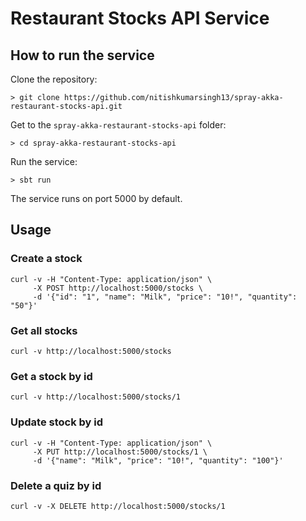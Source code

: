 # Restaurant Stocks API Service

## How to run the service
Clone the repository:
```
> git clone https://github.com/nitishkumarsingh13/spray-akka-restaurant-stocks-api.git
```

Get to the `spray-akka-restaurant-stocks-api` folder:
```
> cd spray-akka-restaurant-stocks-api
```

Run the service:
```
> sbt run
```

The service runs on port 5000 by default.

## Usage

### Create a stock
```
curl -v -H "Content-Type: application/json" \
     -X POST http://localhost:5000/stocks \
     -d '{"id": "1", "name": "Milk", "price": "10!", "quantity": "50"}'
```

### Get all stocks
```
curl -v http://localhost:5000/stocks
```

### Get a stock by id
```
curl -v http://localhost:5000/stocks/1
```

### Update stock by id
```
curl -v -H "Content-Type: application/json" \
     -X PUT http://localhost:5000/stocks/1 \
     -d '{"name": "Milk", "price": "10!", "quantity": "100"}'
```

### Delete a quiz by id
```
curl -v -X DELETE http://localhost:5000/stocks/1
```
